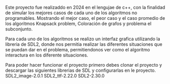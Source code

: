 Este proyecto fue realizaddo en 2024 en el lengujae de c++, con la finalidad de simular los mejores casos de cada uno de los algoritmos no programables.
Mostrando el mejor caso, el peor caso y el caso promedio de los algoritmos Knapsack problem, Coloración de grafos y problema el subconjunto.

Para cada uno de los algoritmos se realizo un interfaz grafica utilizando la libreria de SDL2, donde nos permitia realizar las diferentes situaciones que se puedan dar en el problema, permitiendonos ver como el algoritmo interactura en los diferente situaciones.


Para poder hacer funcionar el proyecto primero debes clonar el proyecto y descargar las siguientes librerias de SDL y configurarlas en le proyecto.
SDL2_image-2.0.1
SDL2_ttf-2.22.0
SDL2-2.30.0
